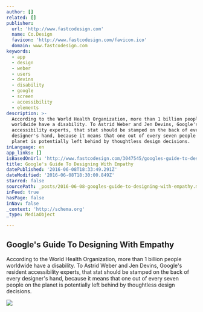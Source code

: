```yaml
---
author: []
related: []
publisher:
  url: 'http://www.fastcodesign.com'
  name: Co.Design
  favicon: 'http://www.fastcodesign.com/favicon.ico'
  domain: www.fastcodesign.com
keywords:
  - app
  - design
  - weber
  - users
  - devins
  - disability
  - google
  - screen
  - accessibility
  - elements
description: >-
  According to the World Health Organization, more than 1 billion people
  worldwide have a disability. To Astrid Weber and Jen Devins, Google's resident
  accessibility experts, that stat should be stamped on the back of every
  designer's hand, because it means that one out of every seven people on the
  planet is potentially left behind by thoughtless design decisions.
inLanguage: en
app_links: []
isBasedOnUrl: 'http://www.fastcodesign.com/3047545/googles-guide-to-designing-with-empathy'
title: Google's Guide To Designing With Empathy
datePublished: '2016-06-08T18:33:49.291Z'
dateModified: '2016-06-08T18:30:00.849Z'
starred: false
sourcePath: _posts/2016-06-08-googles-guide-to-designing-with-empathy.md
inFeed: true
hasPage: false
inNav: false
_context: 'http://schema.org'
_type: MediaObject

---
```

<article style=""><h1>Google's Guide To Designing With Empathy</h1><p>According to the World Health Organization, more than 1 billion people worldwide have a disability. To Astrid Weber and Jen Devins, Google's resident accessibility experts, that stat should be stamped on the back of every designer's hand, because it means that one out of every seven people on the planet is potentially left behind by thoughtless design decisions.</p><img src="http://d.fastcompany.net/multisite_files/fastcompany/imagecache/inline-large/inline/2015/06/3047545-inline-i-0-google-empathy.jpg" /></article>